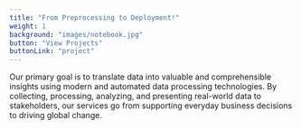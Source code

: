 ```yaml
---
title: "From Preprocessing to Deployment!"
weight: 1
background: "images/notebook.jpg"
button: "View Projects"
buttonLink: "project"
---
```


Our primary goal is to translate data into valuable and comprehensible insights using modern and automated data processing technologies. By collecting, processing, analyzing, and presenting real-world data to stakeholders, our services go from supporting everyday business decisions to driving global change.
